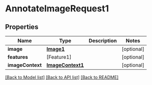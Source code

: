 # AnnotateImageRequest1

## Properties
Name | Type | Description | Notes
------------ | ------------- | ------------- | -------------
**image** | [**Image1**](Image1.md) |  | [optional] 
**features** | [Feature1] |  | [optional] 
**imageContext** | [**ImageContext1**](ImageContext1.md) |  | [optional] 

[[Back to Model list]](../README.md#documentation-for-models) [[Back to API list]](../README.md#documentation-for-api-endpoints) [[Back to README]](../README.md)


